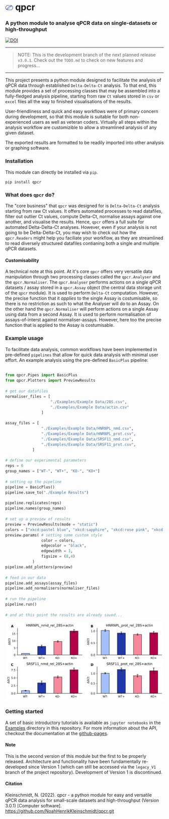 <!-- # <img src="https://user-images.githubusercontent.com/89252165/153070064-4d3fb42e-a5f9-40fd-b856-755d58a52687.svg" width="32"> qpcr -->
# <img src="./docs/qpcr_tiny.svg" width="25"> qpcr

### A python module to analyse qPCR data on single-datasets or high-throughput

[![DOI](https://zenodo.org/badge/398244987.svg)](https://zenodo.org/badge/latestdoi/398244987)

---

> NOTE: This is the development branch of the next planned release `v3.0.1`.
> Check out the `TODO.md` to check on new features and progress...
---


This project presents a python module designed to facilitate the analysis of qPCR data through established `Delta-Delta-Ct` analysis. To that end, this module provides a set of processing classes that may be assembled into a fully-fledged analysis pipeline, starting from raw `Ct` values stored in `csv` or `excel` files all the way to finished visualisations of the results. 

User-friendliness and quick and easy workflows were of primary concern during development, so that this module is suitable for both non-experienced users as well as veteran coders. Virtually all steps within the analysis workflow are customizible to allow a streamlined analysis of any given dataset.

The exported results are formatted to be readily imported into other analysis or graphing software.

### Installation
This module can directly be installed via `pip`.

```
pip install qpcr
```

### What does `qpcr` do?
The "core business" that `qpcr` was designed for is `Delta-Delta-Ct` analysis starting from raw Ct values. It offers automated processes to read datafiles, filter out outlier Ct values, compute Delta-Ct, normalise assays against one another, and visualise the results. Hence, `qpcr` offers a full suite for automated Delta-Delta-Ct analyses.
However, even if your analysis is not going to be Delta-Delta-Ct, you may wish to check out how the `qpcr.Readers` might help you faciliate your workflow, as they are streamlined to read diversely structured datafiles contianing both a single and multiple qPCR datasets. 

#### Customisability
A technical note at this point. At it's core `qpcr` offers very versatile data manipulation through two processing classes called the `qpcr.Analyser` and the `qpcr.Normaliser`. The `qpcr.Analyser` performs actions on a single qPCR datasets / assay stored in a `qpcr.Assay` object (the central data storage unit of the `qpcr` module). 
It is used to perform `Delta-Ct` computation. However, the precise function that it _applies_ to the single Assay is costumisable, so there is no restriction as such to what the Analyser will do to an Assay. 
On the other hand the `qpcr.Normaliser` will perform actions on a single Assay using data from a second Assay. It is used to perform normalisation of assays-of-interst against normaliser-assays. However, here too the precise function that is applied to the Assay is costumisable.  

### Example usage
To facilitate data analysis, common workflows have been implemented in pre-defined `pipelines` that allow for quick data analysis with minimal user effort. An example analysis using the pre-defined `BasicPlus` pipeline:

```python

from qpcr.Pipes import BasicPlus
from qpcr.Plotters import PreviewResults

# get our datafiles
normaliser_files = [
                    "./Examples/Example Data/28S.csv",
                    "./Examples/Example Data/actin.csv"
                ]

assay_files = [
                "./Examples/Example Data/HNRNPL_nmd.csv",
                "./Examples/Example Data/HNRNPL_prot.csv",
                "./Examples/Example Data/SRSF11_nmd.csv",
                "./Examples/Example Data/SRSF11_prot.csv",
            ]

# define our experimental parameters
reps = 6
group_names = ["WT-", "WT+", "KO-", "KO+"] 

# setting up the pipeline
pipeline = BasicPlus()
pipeline.save_to("./Example Results")

pipeline.replicates(reps)
pipeline.names(group_names)

# set up a preview of results
preview = PreviewResults(mode = "static")
colors = ["xkcd:pastel blue", "xkcd:sapphire", "xkcd:rose pink", "xkcd:raspberry"]
preview.params( # setting some custom style
                color = colors, 
                edgecolor = "black", 
                edgewidth = 1, 
                figsize = (8,4)
            )
pipeline.add_plotters(preview)

# feed in our data
pipeline.add_assays(assay_files)
pipeline.add_normalisers(normaliser_files)

# run the pipeline
pipeline.run()

# and at this point the results are already saved...
```

![](./Examples/Example%20Results/colorful.jpg)


### Getting started
A set of basic introductory tutorials is available as `jupyter notebooks` in the [Examples](https://github.com/NoahHenrikKleinschmidt/qpcr/tree/main/Examples) directory in this repository. For more information about the API, checkout the documentation at the [github-pages](https://noahhenrikkleinschmidt.github.io/qpcr/index.html).


#### Note
This is the second version of this module but the first to be properly released. Architecture and functionality have been fundamentally re-developed since Version 1 (which can still be accessed via the `legacy_V1` branch of the project repository).
Development of Version 1 is discontinued.

#### Citation
Kleinschmidt, N. (2022). qpcr - a python module for easy and versatile qPCR data analysis for small-scale datasets and high-throughput (Version 3.0.1) [Computer software]. https://github.com/NoahHenrikKleinschmidt/qpcr.git

